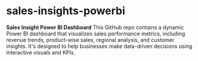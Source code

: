 # sales-insights-powerbi
**Sales Insight Power BI Dashboard**   This GitHub repo contains a dynamic Power BI dashboard that visualizes sales performance metrics, including revenue trends, product-wise sales, regional analysis, and customer insights. It's designed to help businesses make data-driven decisions using interactive visuals and KPIs.
